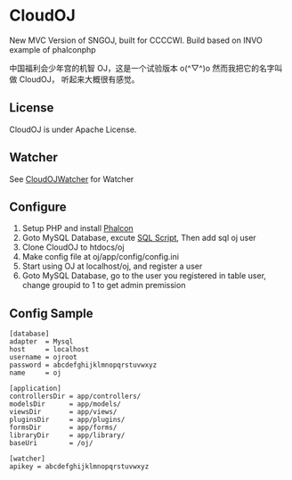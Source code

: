 # CloudOJ
New MVC Version of SNGOJ, built for CCCCWI.
Build based on INVO example of phalconphp

中国福利会少年宫的机智 OJ，这是一个试验版本 o(^▽^)o
然而我把它的名字叫做 CloudOJ， 听起来大概很有感觉。

## License

CloudOJ is under Apache License.

## Watcher

See [CloudOJWatcher](https://github.com/SkyZH/CloudOJWatcher) for Watcher

## Configure

1. Setup PHP and install [Phalcon](https://phalconphp.com)
2. Goto MySQL Database, excute [SQL Script](https://github.com/SkyZH/CloudOJ/blob/master/sql/cmd.sql), Then add sql oj user
3. Clone CloudOJ to htdocs/oj
4. Make config file at oj/app/config/config.ini
5. Start using OJ at localhost/oj, and register a user
6. Goto MySQL Database, go to the user you registered in table user, change groupid to 1 to get admin premission

## Config Sample
```
[database]
adapter  = Mysql
host     = localhost
username = ojroot
password = abcdefghijklmnopqrstuvwxyz
name     = oj

[application]
controllersDir = app/controllers/
modelsDir      = app/models/
viewsDir       = app/views/
pluginsDir     = app/plugins/
formsDir       = app/forms/
libraryDir     = app/library/
baseUri        = /oj/

[watcher]
apikey = abcdefghijklmnopqrstuvwxyz
```
